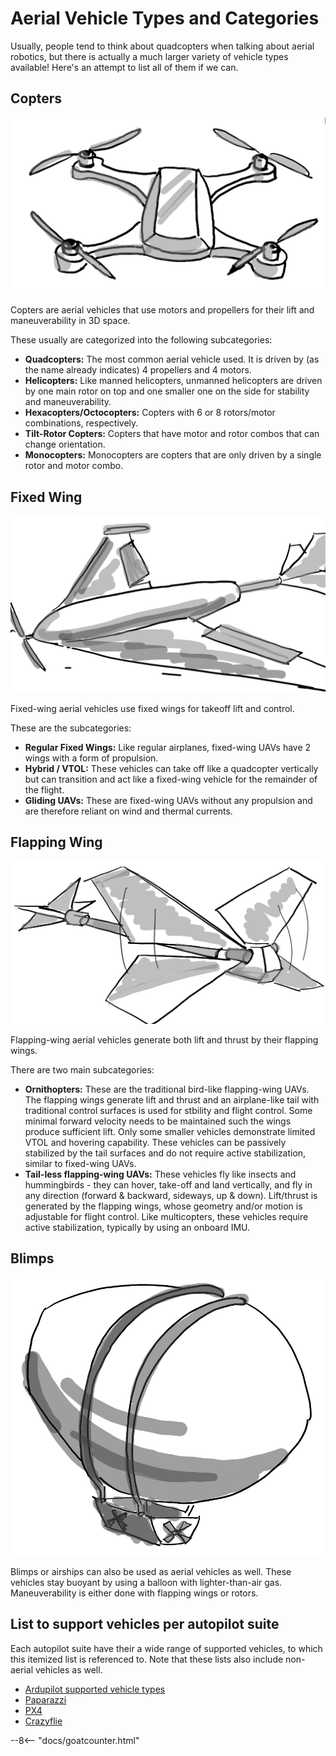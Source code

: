 # Aerial Vehicle Types and Categories

Usually, people tend to think about quadcopters when talking about aerial robotics, but there is actually a much larger variety of vehicle types available! Here's an attempt to list all of them if we can.

## Copters

![quadcopter](images/quadcopter.png)

Copters are aerial vehicles that use motors and propellers for their lift and maneuverability in 3D space.

These usually are categorized into the following subcategories:

* **Quadcopters:** The most common aerial vehicle used. It is driven by (as the name already indicates) 4 propellers and 4 motors.
* **Helicopters:** Like manned helicopters, unmanned helicopters are driven by one main rotor on top and one smaller one on the side for stability and maneuverability.
* **Hexacopters/Octocopters:** Copters with 6 or 8 rotors/motor combinations, respectively.
* **Tilt-Rotor Copters:** Copters that have motor and rotor combos that can change orientation.
* **Monocopters:** Monocopters are copters that are only driven by a single rotor and motor combo.

## Fixed Wing

![fixed_wing](images/fixed_wing.png)

Fixed-wing aerial vehicles use fixed wings for takeoff lift and control.

These are the subcategories:

* **Regular Fixed Wings:** Like regular airplanes, fixed-wing UAVs have 2 wings with a form of propulsion.
* **Hybrid / VTOL:** These vehicles can take off like a quadcopter vertically but can transition and act like a fixed-wing vehicle for the remainder of the flight.
* **Gliding UAVs:** These are fixed-wing UAVs without any propulsion and are therefore reliant on wind and thermal currents.

## Flapping Wing

![flapping](images/flapping.png)

Flapping-wing aerial vehicles generate both lift and thrust by their flapping wings. 

There are two main subcategories:

* **Ornithopters:** These are the traditional bird-like flapping-wing UAVs. The flapping wings generate lift and thrust and an airplane-like tail with traditional control surfaces is used for stbility and flight control. Some minimal forward velocity needs to be maintained such the wings produce sufficient lift. Only some smaller vehicles demonstrate limited VTOL and hovering capability. These vehicles can be passively stabilized by the tail surfaces and do not require active stabilization, similar to fixed-wing UAVs.
* **Tail-less flapping-wing UAVs:** These vehicles fly like insects and hummingbirds - they can hover, take-off and land vertically, and fly in any direction (forward & backward, sideways, up & down). Lift/thrust is generated by the flapping wings, whose geometry and/or motion is adjustable for flight control. Like multicopters, these vehicles require active stabilization, typically by using an onboard IMU.

## Blimps

![blimp](images/blimp.png)


Blimps or airships can also be used as aerial vehicles as well. These vehicles stay buoyant by using a balloon with lighter-than-air gas. Maneuverability is either done with flapping wings or rotors.


## List to support vehicles per autopilot suite

Each autopilot suite have their a wide range of supported vehicles, to which this itemized list is referenced to. Note that these lists also include non-aerial vehicles as well.

* [Ardupilot supported vehicle types](https://ardupilot.org/ardupilot/docs/common-all-vehicle-types.html)
* [Paparazzi](https://wiki.paparazziuav.org/wiki/Airframes)
* [PX4](https://docs.px4.io/master/en/airframes/airframe_reference.html)
* [Crazyflie](https://www.bitcraze.io/documentation/repository/crazyflie-firmware/master/#the-crazyflie-2x-family)

--8<-- "docs/goatcounter.html"
